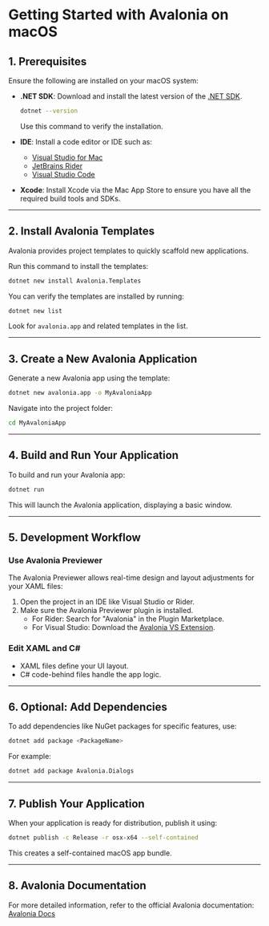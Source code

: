 
# Getting Started with Avalonia on macOS

## 1. Prerequisites
Ensure the following are installed on your macOS system:

- **.NET SDK**: Download and install the latest version of the [.NET SDK](https://dotnet.microsoft.com/download).
  ```bash
  dotnet --version
  ```
  Use this command to verify the installation.

- **IDE**: Install a code editor or IDE such as:
  - [Visual Studio for Mac](https://visualstudio.microsoft.com/vs/mac/)
  - [JetBrains Rider](https://www.jetbrains.com/rider/)
  - [Visual Studio Code](https://code.visualstudio.com/)

- **Xcode**: Install Xcode via the Mac App Store to ensure you have all the required build tools and SDKs.

---

## 2. Install Avalonia Templates
Avalonia provides project templates to quickly scaffold new applications.

Run this command to install the templates:
```bash
dotnet new install Avalonia.Templates
```

You can verify the templates are installed by running:
```bash
dotnet new list
```

Look for `avalonia.app` and related templates in the list.

---

## 3. Create a New Avalonia Application
Generate a new Avalonia app using the template:

```bash
dotnet new avalonia.app -o MyAvaloniaApp
```

Navigate into the project folder:
```bash
cd MyAvaloniaApp
```

---

## 4. Build and Run Your Application
To build and run your Avalonia app:

```bash
dotnet run
```

This will launch the Avalonia application, displaying a basic window.

---

## 5. Development Workflow

### Use Avalonia Previewer
The Avalonia Previewer allows real-time design and layout adjustments for your XAML files:
1. Open the project in an IDE like Visual Studio or Rider.
2. Make sure the Avalonia Previewer plugin is installed.
   - For Rider: Search for "Avalonia" in the Plugin Marketplace.
   - For Visual Studio: Download the [Avalonia VS Extension](https://marketplace.visualstudio.com/items?itemName=AvaloniaTeam.AvaloniaforVisualStudio).

### Edit XAML and C#
- XAML files define your UI layout.
- C# code-behind files handle the app logic.

---

## 6. Optional: Add Dependencies
To add dependencies like NuGet packages for specific features, use:

```bash
dotnet add package <PackageName>
```

For example:
```bash
dotnet add package Avalonia.Dialogs
```

---

## 7. Publish Your Application
When your application is ready for distribution, publish it using:

```bash
dotnet publish -c Release -r osx-x64 --self-contained
```

This creates a self-contained macOS app bundle.

---

## 8. Avalonia Documentation
For more detailed information, refer to the official Avalonia documentation:  
[Avalonia Docs](https://docs.avaloniaui.net)
